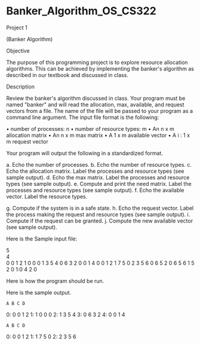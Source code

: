 # Banker_Algorithm_OS_CS322


Project 1

(Banker Algorithm)

Objective

The purpose of this programming project is to explore resource allocation
algorithms. This can be achieved by implementing the banker's algorithm as described in our textbook and discussed in class.

Description

Review the banker's algorithm discussed in class. Your program must be named "banker" and will read the allocation, max, available, and request vectors from a file. The name of the file will be passed to your program as a command line argument. The input file format is the following:

•	number of processes: n
•	number of resource types: m
•	An n x m allocation matrix
•	An n x m max matrix
•	A 1 x m available vector
•	A i : 1 x m request vector

Your program will output the following in a standardized format.

a.	Echo the number of processes.
b.	Echo the number of resource types.
c.	Echo the allocation matrix. Label the processes and resource types (see sample output).
d.	Echo the max matrix. Label the processes and resource types (see sample output).
e.	Compute and print the need matrix. Label the processes and resource types (see sample output).
f.	Echo the available vector. Label the resource types.
 
g.	Compute if the system is in a safe state.
h.	Echo the request vector. Label the process making the request and resource types (see sample output).
i.	Compute if the request can be granted.
j.	Compute the new available vector (see sample output).

Here is the Sample input file:

5	
4	
0	0	1	2
1	0	0	0
1	3	5	4
0	6	3	2
0	0	1	4
0	0	1	2
1	7	5	0
2	3	5	6
0	6	5	2
0	6	5	6
1	5	2	0
1:0	4	2	0


Here is how the program should be run.

Here is the sample output.






	A B	C D
0:	0 0	1 2
1:	1 0	0 0
2:	1 3	5 4
3:	0 6	3 2
4:	0 0	1 4


	A B	C D
0:	0 0	1 2
1:	1 7	5 0
2:	2 3	5 6
